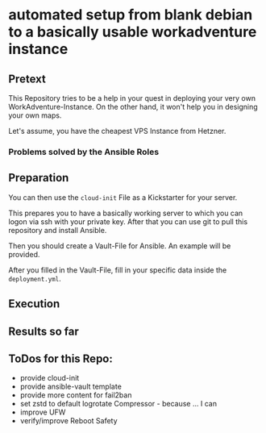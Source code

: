 # automated setup from blank debian to a basically usable workadventure instance

## Pretext

This Repository tries to be a help in your quest in deploying your very own WorkAdventure-Instance.
On the other hand, it won't help you in designing your own maps. 

Let's assume, you have the cheapest VPS Instance from Hetzner.

### Problems solved by the Ansible Roles

## Preparation

You can then use the `cloud-init` File as a Kickstarter for your server. 

This prepares you to have a basically working server to which you can logon via ssh with your private key. 
After that you can use git to pull this repository and install Ansible.

Then you should create a Vault-File for Ansible. An example will be provided.

After you filled in the Vault-File, fill in your specific data inside the `deployment.yml`.

## Execution

## Results so far

## ToDos for this Repo:

* provide cloud-init
* provide ansible-vault template
* provide more content for fail2ban
* set zstd to default logrotate Compressor - because ... I can
* improve UFW
* verify/improve Reboot Ѕafety
